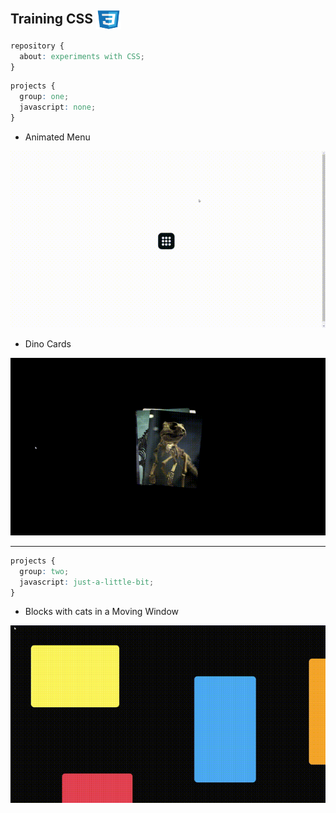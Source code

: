 ## Training CSS <img align="center" alt="CSS" height="30" width="40" src="https://raw.githubusercontent.com/devicons/devicon/master/icons/css3/css3-original.svg" />

```css
repository {
  about: experiments with CSS;
}
```
```css
projects {
  group: one;
  javascript: none;
}
```

- Animated Menu

<img src="./animated-menu/demo.gif" alt="animated menu demo" />

- Dino Cards

<img src="./dino-cards/images/demo.gif" alt="dino cards demo" />


<hr>

```css
projects {
  group: two;
  javascript: just-a-little-bit;
}
```

- Blocks with cats in a Moving Window

<img src="./blocks-with-cats-in-moving-window/images/demo.gif" alt="animated cats demo" />
